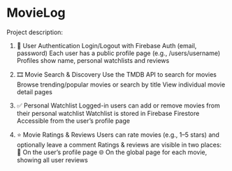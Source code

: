 # MovieLog


Project description:

1. 🔐 User Authentication
Login/Logout with Firebase Auth (email, password)
Each user has a public profile page (e.g., /users/username)
Profiles show name, personal watchlists and reviews

2. 🎞️ Movie Search & Discovery
Use the TMDB API to search for movies
Browse trending/popular movies or search by title
View individual movie detail pages

3. ✅ Personal Watchlist
Logged-in users can add or remove movies from their personal watchlist
Watchlist is stored in Firebase Firestore
Accessible from the user’s profile page

4. ⭐ Movie Ratings & Reviews
Users can rate movies (e.g., 1–5 stars) and optionally leave a comment
Ratings & reviews are visible in two places:
🧍 On the user’s profile page
🌐 On the global page for each movie, showing all user reviews



